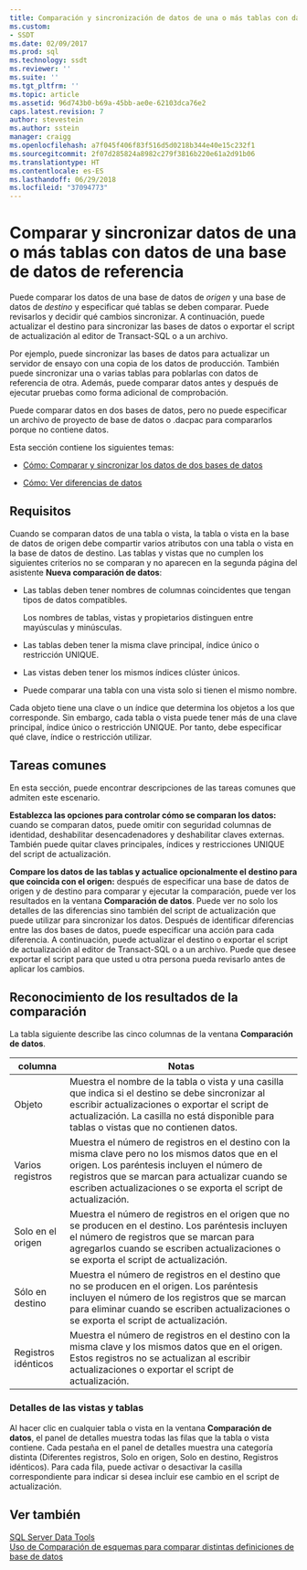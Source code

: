 ```yaml
---
title: Comparación y sincronización de datos de una o más tablas con datos de una base de datos de referencia | Microsoft Docs
ms.custom:
- SSDT
ms.date: 02/09/2017
ms.prod: sql
ms.technology: ssdt
ms.reviewer: ''
ms.suite: ''
ms.tgt_pltfrm: ''
ms.topic: article
ms.assetid: 96d743b0-b69a-45bb-ae0e-62103dca76e2
caps.latest.revision: 7
author: stevestein
ms.author: sstein
manager: craigg
ms.openlocfilehash: a7f045f406f83f516d5d0218b344e40e15c232f1
ms.sourcegitcommit: 2f07d285824a8982c279f3816b220e61a2d91b06
ms.translationtype: HT
ms.contentlocale: es-ES
ms.lasthandoff: 06/29/2018
ms.locfileid: "37094773"
---
```

# <a name="compare-and-synchronize-data-in-one-or-more-tables-with-data-in-a-reference-database"></a>Comparar y sincronizar datos de una o más tablas con datos de una base de datos de referencia
Puede comparar los datos de una base de datos de *origen* y una base de datos de *destino* y especificar qué tablas se deben comparar. Puede revisarlos y decidir qué cambios sincronizar. A continuación, puede actualizar el destino para sincronizar las bases de datos o exportar el script de actualización al editor de Transact\-SQL o a un archivo.  
  
Por ejemplo, puede sincronizar las bases de datos para actualizar un servidor de ensayo con una copia de los datos de producción. También puede sincronizar una o varias tablas para poblarlas con datos de referencia de otra. Además, puede comparar datos antes y después de ejecutar pruebas como forma adicional de comprobación.  
  
Puede comparar datos en dos bases de datos, pero no puede especificar un archivo de proyecto de base de datos o .dacpac para compararlos porque no contiene datos.  
  
Esta sección contiene los siguientes temas:  
  
-   [Cómo: Comparar y sincronizar los datos de dos bases de datos](../ssdt/how-to-compare-and-synchronize-the-data-of-two-databases.md)  
  
-   [Cómo: Ver diferencias de datos](../ssdt/how-to-view-data-differences.md)  
  
## <a name="requirements"></a>Requisitos  
Cuando se comparan datos de una tabla o vista, la tabla o vista en la base de datos de origen debe compartir varios atributos con una tabla o vista en la base de datos de destino. Las tablas y vistas que no cumplen los siguientes criterios no se comparan y no aparecen en la segunda página del asistente **Nueva comparación de datos**:  
  
-   Las tablas deben tener nombres de columnas coincidentes que tengan tipos de datos compatibles.  
  
    Los nombres de tablas, vistas y propietarios distinguen entre mayúsculas y minúsculas.  
  
-   Las tablas deben tener la misma clave principal, índice único o restricción UNIQUE.  
  
-   Las vistas deben tener los mismos índices clúster únicos.  
  
-   Puede comparar una tabla con una vista solo si tienen el mismo nombre.  
  
Cada objeto tiene una clave o un índice que determina los objetos a los que corresponde. Sin embargo, cada tabla o vista puede tener más de una clave principal, índice único o restricción UNIQUE. Por tanto, debe especificar qué clave, índice o restricción utilizar.  
  
## <a name="common-tasks"></a>Tareas comunes  
En esta sección, puede encontrar descripciones de las tareas comunes que admiten este escenario.  
  
**Establezca las opciones para controlar cómo se comparan los datos:** cuando se comparan datos, puede omitir con seguridad columnas de identidad, deshabilitar desencadenadores y deshabilitar claves externas. También puede quitar claves principales, índices y restricciones UNIQUE del script de actualización.  
  
**Compare los datos de las tablas y actualice opcionalmente el destino para que coincida con el origen:** después de especificar una base de datos de origen y de destino para comparar y ejecutar la comparación, puede ver los resultados en la ventana **Comparación de datos**. Puede ver no solo los detalles de las diferencias sino también del script de actualización que puede utilizar para sincronizar los datos. Después de identificar diferencias entre las dos bases de datos, puede especificar una acción para cada diferencia. A continuación, puede actualizar el destino o exportar el script de actualización al editor de Transact\-SQL o a un archivo. Puede que desee exportar el script para que usted u otra persona pueda revisarlo antes de aplicar los cambios.  
  
## <a name="UnderstandingDataCompareResults"></a>Reconocimiento de los resultados de la comparación  
La tabla siguiente describe las cinco columnas de la ventana **Comparación de datos**.  
  
|columna|Notas|  
|----------|---------|  
|Objeto|Muestra el nombre de la tabla o vista y una casilla que indica si el destino se debe sincronizar al escribir actualizaciones o exportar el script de actualización. La casilla no está disponible para tablas o vistas que no contienen datos.|  
|Varios registros|Muestra el número de registros en el destino con la misma clave pero no los mismos datos que en el origen. Los paréntesis incluyen el número de registros que se marcan para actualizar cuando se escriben actualizaciones o se exporta el script de actualización.|  
|Solo en el origen|Muestra el número de registros en el origen que no se producen en el destino. Los paréntesis incluyen el número de registros que se marcan para agregarlos cuando se escriben actualizaciones o se exporta el script de actualización.|  
|Sólo en destino|Muestra el número de registros en el destino que no se producen en el origen. Los paréntesis incluyen el número de los registros que se marcan para eliminar cuando se escriben actualizaciones o se exporta el script de actualización.|  
|Registros idénticos|Muestra el número de registros en el destino con la misma clave y los mismos datos que en el origen. Estos registros no se actualizan al escribir actualizaciones o exportar el script de actualización.|  
  
### <a name="table-and-view-details"></a>Detalles de las vistas y tablas  
Al hacer clic en cualquier tabla o vista en la ventana **Comparación de datos**, el panel de detalles muestra todas las filas que la tabla o vista contiene. Cada pestaña en el panel de detalles muestra una categoría distinta (Diferentes registros, Solo en origen, Solo en destino, Registros idénticos). Para cada fila, puede activar o desactivar la casilla correspondiente para indicar si desea incluir ese cambio en el script de actualización.  
  
## <a name="see-also"></a>Ver también  
[SQL Server Data Tools](../ssdt/sql-server-data-tools.md)  
[Uso de Comparación de esquemas para comparar distintas definiciones de base de datos](../ssdt/how-to-use-schema-compare-to-compare-different-database-definitions.md)  
  
